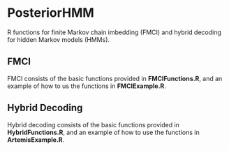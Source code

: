 # PosteriorHMM
R functions for finite Markov chain imbedding (FMCI) and hybrid decoding for hidden Markov models (HMMs). <br/>
## FMCI
FMCI consists of the basic functions provided in **FMCIFunctions.R**, and an example of how to us the functions in **FMCIExample.R**. <br/>
## Hybrid Decoding
Hybrid decoding consists of the basic functions provided in **HybridFunctions.R**, and an example of how to use the functions in **ArtemisExample.R**.  
